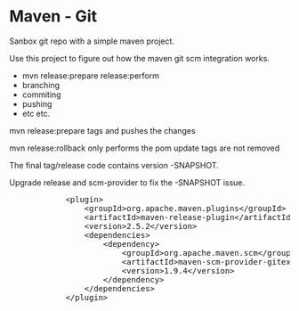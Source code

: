 # Maven - Git

Sanbox git repo with a simple maven project.

Use this project to figure out how the maven git scm integration works.
- mvn release:prepare release:perform
- branching
- commiting
- pushing
- etc etc.


mvn release:prepare tags and pushes the changes

mvn release:rollback only performs the pom update tags are not removed

The final tag/release code contains version -SNAPSHOT.

Upgrade release and scm-provider to fix the -SNAPSHOT issue.

<pre>
            &lt;plugin&gt;
                &lt;groupId&gt;org.apache.maven.plugins&lt;/groupId&gt;
                &lt;artifactId&gt;maven-release-plugin&lt;/artifactId&gt;
                &lt;version&gt;2.5.2&lt;/version&gt;
                &lt;dependencies&gt;
                    &lt;dependency&gt;
                        &lt;groupId&gt;org.apache.maven.scm&lt;/groupId&gt;
                        &lt;artifactId&gt;maven-scm-provider-gitexe&lt;/artifactId&gt;
                        &lt;version&gt;1.9.4&lt;/version&gt;
                    &lt;/dependency&gt;
                &lt;/dependencies&gt;
            &lt;/plugin&gt;
</pre>